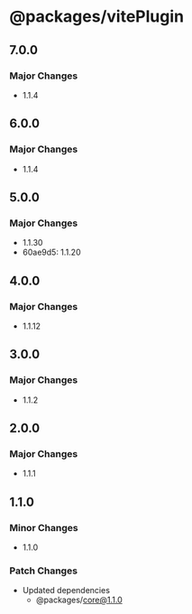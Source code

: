 # @packages/vitePlugin

## 7.0.0

### Major Changes

- 1.1.4

## 6.0.0

### Major Changes

- 1.1.4

## 5.0.0

### Major Changes

- 1.1.30
- 60ae9d5: 1.1.20

## 4.0.0

### Major Changes

- 1.1.12

## 3.0.0

### Major Changes

- 1.1.2

## 2.0.0

### Major Changes

- 1.1.1

## 1.1.0

### Minor Changes

- 1.1.0

### Patch Changes

- Updated dependencies
  - @packages/core@1.1.0

